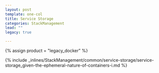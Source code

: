 ```yaml
---
layout: post
template: one-col
title: Service Storage
categories: StackManagement
lead: ""
legacy: true

---
```

{% assign product = "legacy_docker" %}

{% include _inlines/StackManagement/common/service-storage/service-storage_given-the-ephemeral-nature-of-containers-i.md %}
